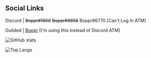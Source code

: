 ## Social Links
Discord | ~~Boppr#1808~~ ~~Boppr#8856~~ Boppr#6770 [Can't Log In ATM]

Guilded | [Boppr](https://www.guilded.gg/boppr) [I'm using this instead of Discord ATM]

![GitHub stats](https://github-readme-stats.vercel.app/api?username=realboppr&show_icons=true&theme=midnight-purple&hide_border=true&border_radius=10)

![Top Langs](https://github-readme-stats.vercel.app/api/top-langs/?username=realboppr&layout=compact)
